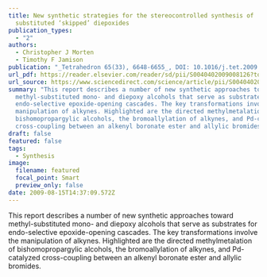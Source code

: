 ```yaml
---
title: New synthetic strategies for the stereocontrolled synthesis of
  substituted ‘skipped’ diepoxides
publication_types:
  - "2"
authors:
  - Christopher J Morten
  - Timothy F Jamison
publication: "_Tetrahedron 65(33), 6648-6655_, DOI: 10.1016/j.tet.2009.05.074"
url_pdf: https://reader.elsevier.com/reader/sd/pii/S0040402009008126?token=5692BC1B7F1EC73F051F23BFCA64806A21E0399593EB1F0A7877A44369536CD84578ABAF4BD3BF7E6005037F9BC994B8&originRegion=us-east-1&originCreation=20220816171537
url_source: https://www.sciencedirect.com/science/article/pii/S0040402009008126?via%3Dihub
summary: "This report describes a number of new synthetic approaches toward
  methyl-substituted mono- and diepoxy alcohols that serve as substrates for
  endo-selective epoxide-opening cascades. The key transformations involve the
  manipulation of alkynes. Highlighted are the directed methylmetalation of
  bishomopropargylic alcohols, the bromoallylation of alkynes, and Pd-catalyzed
  cross-coupling between an alkenyl boronate ester and allylic bromides."
draft: false
featured: false
tags:
  - Synthesis
image:
  filename: featured
  focal_point: Smart
  preview_only: false
date: 2009-08-15T14:37:09.572Z
---
```

  This report describes a number of new synthetic approaches toward methyl-substituted mono- and diepoxy alcohols that serve as substrates for endo-selective epoxide-opening cascades. The key transformations involve the manipulation of alkynes. Highlighted are the directed methylmetalation of bishomopropargylic alcohols, the bromoallylation of alkynes, and Pd-catalyzed cross-coupling between an alkenyl boronate ester and allylic bromides.
